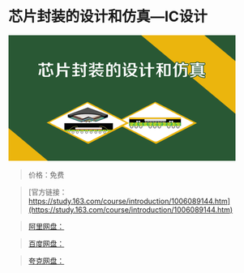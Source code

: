 # 芯片封装的设计和仿真—IC设计

![img](../../../assets/study163/free/cb5fca13-14a2-49f0-a1c8-f534af4d59fd.png)

> 价格：免费

> [官方链接：https://study.163.com/course/introduction/1006089144.htm](https://study.163.com/course/introduction/1006089144.htm)

> [阿里网盘：]()

> [百度网盘：]()

> [夸克网盘：]()
